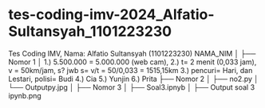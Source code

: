# tes-coding-imv-2024_Alfatio-Sultansyah_1101223230
Tes Coding IMV, Nama: Alfatio Sultansyah (1101223230)
NAMA_NIM
    │
    ├── Nomor 1
    │   1.) 5.500.000 = 5.000.000 (web cam), 
        2.) t= 2 menit (0,033 jam), v = 50km/jam, s? jwb s=  v/t = 50/0,033 = 1515,15km
        3.) pencuri= Hari, dan Lestari, polisi= Budi
        4.) Cia
        5.) Yunjin
        6.) Prita
    ├── Nomor 2
    │   ├── no2.py
    │   └── Outputpy.jpg
    │
    ├── Nomor 3
    │   ├── Soal3.ipnyb
    │   ├── Output soal 3 ipynb.png
   
